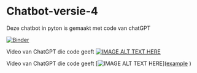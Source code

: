 # Chatbot-versie-4
Deze chatbot in pyton is gemaakt met code van chatGPT



[![Binder](https://mybinder.org/badge_logo.svg)](https://mybinder.org/v2/gh/rubenroo/Chatbot-versie-4/HEAD?labpath=versie%206%20chatbot%20feb%20met%20chatGPT%20Ruben.ipynb)


Video van ChatGPT die code geeft
[![IMAGE ALT TEXT HERE](https://rubenroozemond.nl/wp-content/uploads/2023/01/Screenshot-ChatGPT-v3.png)](https://www.youtube.com/watch?v=1rM-Nx0jiKE)





Video van ChatGPT die code geeft
[![IMAGE ALT TEXT HERE](https://rubenroozemond.nl/wp-content/uploads/2023/01/Screenshot-ChatGPT-v3.png)](<a href="http://example.com/" target="_blank">example</a>
)


